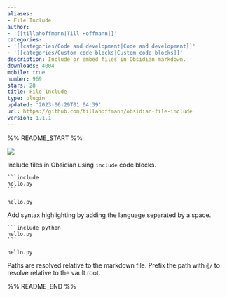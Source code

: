 ```yaml
---
aliases:
- File Include
author:
- '[[tillahoffmann|Till Hoffmann]]'
categories:
- '[[categories/Code and development|Code and development]]'
- '[[categories/Custom code blocks|Custom code blocks]]'
description: Include or embed files in Obsidian markdown.
downloads: 4004
mobile: true
number: 969
stars: 28
title: File Include
type: plugin
updated: '2023-06-29T01:04:39'
url: https://github.com/tillahoffmann/obsidian-file-include
version: 1.1.1
---
```


%% README_START %%

![](https://raw.githubusercontent.com/tillahoffmann/obsidian-file-include/HEAD/demo.png)

Include files in Obsidian using `include` code blocks.

~~~
```include
hello.py
```
~~~

```include
hello.py
```

Add syntax highlighting by adding the language separated by a space.

~~~
```include python
hello.py
```
~~~

```include python
hello.py
```

Paths are resolved relative to the markdown file. Prefix the path with `@/` to resolve relative to the vault root.


%% README_END %%